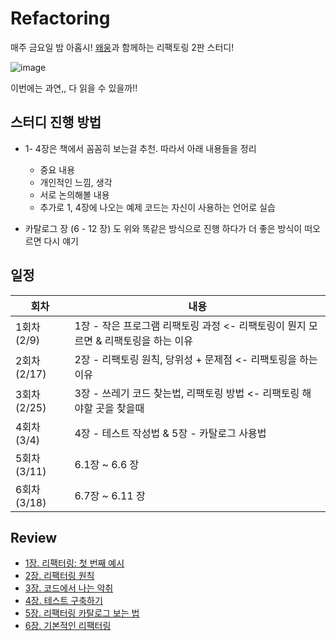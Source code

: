 # Refactoring
매주 금요일 밤 아홉시! [왜웅](https://github.com/sovovy)과 함께하는 리팩토링 2판 스터디! 

![image](https://user-images.githubusercontent.com/20410193/152670400-d659eb02-e631-43f3-9705-c89b24c6b87b.png)

이번에는 과연,, 다 읽을 수 있을까!!

## 스터디 진행 방법

- 1- 4장은 책에서 꼼꼼히 보는걸 추천. 따라서 아래 내용들을 정리
  - 중요 내용
  - 개인적인 느낌, 생각
  - 서로 논의해볼 내용
  - 추가로 1, 4장에 나오는 예제 코드는 자신이 사용하는 언어로 실습

- 카탈로그 장 (6 - 12 장) 도 위와 똑같은 방식으로 진행 하다가 더 좋은 방식이 떠오르면 다시 얘기 

## 일정

| 회차         | 내용                                                         |
| ------------ | ------------------------------------------------------------ |
| 1회차 (2/9)  | 1장 - 작은 프로그램 리팩토링 과정 <- 리팩토링이 뭔지 모르면 & 리팩토링을 하는 이유 |
| 2회차 (2/17) | 2장 - 리팩토링 원칙, 당위성 + 문제점 <- 리팩토링을 하는 이유 |
| 3회차 (2/25) | 3장 - 쓰레기 코드 찾는법, 리팩토링 방법 <- 리팩토링 해야할 곳을 찾을때 |
| 4회차 (3/4)  | 4장 - 테스트 작성법 & 5장 - 카탈로그 사용법                  |
| 5회차 (3/11) | 6.1장 ~ 6.6 장                                               |
| 6회차 (3/18) | 6.7장 ~ 6.11 장                                              |

## Review
- [1장. 리팩터링: 첫 번째 예시](https://github.com/sujinnaljin/Refactoring/blob/main/Review/Chapter1.md)
- [2장. 리팩터링 원칙](https://github.com/sujinnaljin/Refactoring/blob/main/Review/Chapter2.md)
- [3장. 코드에서 나는 악취](https://github.com/sujinnaljin/Refactoring/blob/main/Review/Chapter3.md)
- [4장. 테스트 구축하기](https://github.com/sujinnaljin/Refactoring/blob/main/Review/Chapter4.md)
- [5장. 리팩터링 카탈로그 보는 법](https://github.com/sujinnaljin/Refactoring/blob/main/Review/Chapter5.md)
- [6장. 기본적인 리팩터링](https://github.com/sujinnaljin/Refactoring/blob/main/Review/Chapter6.md)









